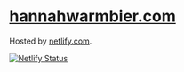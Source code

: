 # [hannahwarmbier.com](https://hannahwarmbier.com)

Hosted by [netlify.com](https://www.netlify.com).

[![Netlify Status](https://api.netlify.com/api/v1/badges/334d8e0d-518d-4bb8-98b7-6521284c3856/deploy-status)](https://app.netlify.com/sites/hannahwarmbier/deploys)
